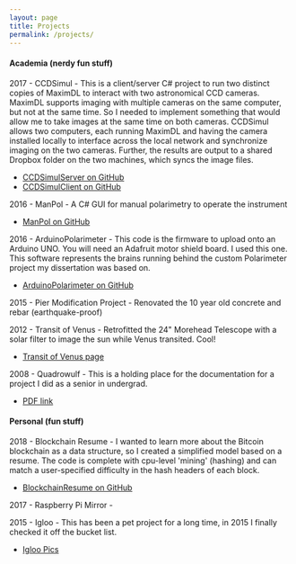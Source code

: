 ```yaml
---
layout: page
title: Projects
permalink: /projects/
---
```


<h4>Academia (nerdy fun stuff)</h4>
2017 - CCDSimul - This is a client/server C# project to run two distinct copies of MaximDL to interact with two astronomical CCD cameras. MaximDL supports imaging with multiple cameras on the same computer, but not at the same time. So I needed to implement something that would allow me to take images at the same time on both cameras.  CCDSimul allows two computers, each running MaximDL and having the camera installed locally to interface across the local network and synchronize imaging on the two cameras. Further, the results are output to a shared Dropbox folder on the two machines, which syncs the image files.

* [CCDSimulServer on GitHub](https://github.com/humanumbrella/CCDSimulServer)
* [CCDSimulClient on GitHub](https://github.com/humanumbrella/CCDSimulClient)

2016 - ManPol - A C# GUI for manual polarimetry to operate the instrument

* [ManPol on GitHub](https://github.com/humanumbrella/ManualPolarimetry)

2016 - ArduinoPolarimeter - This code is the firmware to upload onto an Arduino UNO. You will need an Adafruit motor shield board. I used this one. This software represents the brains running behind the custom Polarimeter project my dissertation was based on.

* [ArduinoPolarimeter on GitHub](https://github.com/humanumbrella/ArduinoPolarimeter)

2015 - Pier Modification Project - Renovated the 10 year old concrete and rebar (earthquake-proof)

2012 - Transit of Venus - Retrofitted the 24" Morehead Telescope with a solar filter to image the sun while Venus transited. Cool!

* [Transit of Venus page]({{site.root}}/proj/tov.html)

2008 - Quadrowulf - This is a holding place for the documentation for a project I did as a senior in undergrad.

* [PDF link](Quadrowulf-Documentation.pdf)

<h4>Personal (fun stuff)</h4>
2018 - Blockchain Resume - I wanted to learn more about the Bitcoin blockchain as a data structure, so I created a simplified model based on a resume. The code is complete with cpu-level 'mining' (hashing) and can match a user-specified difficulty in the hash headers of each block.

* [BlockchainResume on GitHub](https://github.com/humanumbrella/blockchain_resume)

2017 - Raspberry Pi Mirror -

2015 - Igloo - This has been a pet project for a long time, in 2015 I finally checked it off the bucket list.

* [Igloo Pics]({{site.root}}/proj/igloo.html)
